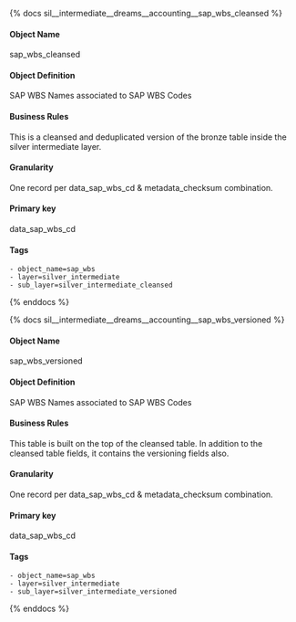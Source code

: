 {% docs sil__intermediate__dreams__accounting__sap_wbs_cleansed %}

#### Object Name
sap_wbs_cleansed

#### Object Definition
SAP WBS Names associated to SAP WBS Codes

#### Business Rules
This is a cleansed and deduplicated version of the bronze table inside the silver intermediate layer.

#### Granularity
One record per data_sap_wbs_cd & metadata_checksum combination.

#### Primary key
data_sap_wbs_cd

#### Tags
    - object_name=sap_wbs
    - layer=silver_intermediate
    - sub_layer=silver_intermediate_cleansed

{% enddocs %}

{% docs sil__intermediate__dreams__accounting__sap_wbs_versioned %}

#### Object Name
sap_wbs_versioned

#### Object Definition
SAP WBS Names associated to SAP WBS Codes

#### Business Rules
This table is built on the top of the cleansed table. In addition to the cleansed table fields, it contains the versioning fields also.

#### Granularity
One record per data_sap_wbs_cd & metadata_checksum combination.

#### Primary key
data_sap_wbs_cd

#### Tags
    - object_name=sap_wbs
    - layer=silver_intermediate
    - sub_layer=silver_intermediate_versioned

{% enddocs %}